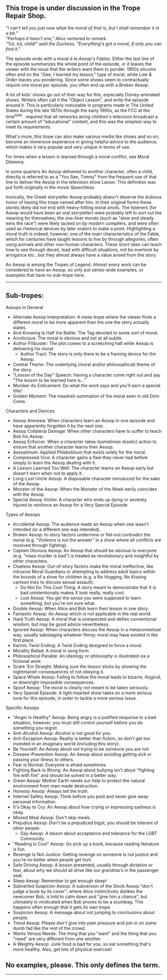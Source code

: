 ## This trope is under discussion in the Trope Repair Shop.

_"I can't tell you just now what the moral of that is, but I shall remember it in a bit."  
"Perhaps it hasn't one," Alice ventured to remark.  
"Tut, tut, child!" said the Duchess. "Everything's got a moral, if only you can find it."_

The episode ends with a moral _à la_ _Aesop's Fables_. Either the last line of the episode summarizes the whole point of the episode, or it leaves the viewer with the issue that the writers want them to ponder. 1950s sitcoms often end on the "Gee, I learned my lesson," type of moral, while _Law & Order_ leaves you pondering. Since some shows seem to contractually require one moral per episode, you often end up with a Broken Aesop.

A lot of kids' shows go out of their way for this, especially Disney-animated shows. Writers often call it the "Object Lesson", and write the episode around it. This is particularly noticeable in programs made in The United States during the late 1970s through the early 1990s, as the FCC at the time<sup>note&nbsp;</sup>  required that all networks airing children's television broadcast a certain amount of "educational" content, and this was the simplest way to meet its requirements.

What's more, this trope can also make various media like shows and so on, become an immersive experience in giving helpful advice to the audience, which makes it very popular and very unique in terms of use.

For times when a lesson is learned through a moral conflict, see Moral Dilemma.

In some quarters An Aesop delivered to another character, often a child, directly is referred to as a "You See, Timmy" from the frequent use of that line to deliver the Aesop in the television show _Lassie_. This definition was put forth originally in the movie _Speechless_.

Ironically, the Greek storyteller Aesop probably doesn't deserve the dubious honor of having this trope named after him. In their original forms these stories likely did _not_ end with heavy-hitting moral anvils. The listeners (for Aesop would have been an oral storyteller) were probably left to sort out the meaning for themselves; the one-liner morals (such as "slow and steady wins the race") were likely tacked on by modern compilers, and were often used as rhetorical devices by later orators to make a point. Highlighting a moral truth is indeed, however, one of the main characteristics of the Fable, which for centuries have taught lessons to live by through allegories, often using animals and other non-human characters. These short tales can teach how to see through deceit, lead with difficult situations, not be overtook by arrogance etc., but they almost always have a value arised from the story.

An Aesop is among the Tropes of Legend. Almost every work can be considered to have an Aesop, so only put series-wide examples, or examples that have no sub-trope here.

___

## Sub-tropes:

Aesops in General

-   Alternate Aesop Interpretation: A meta\-trope where the viewer finds a different moral to be more apparent than the one the story actually states.
-   And Knowing Is Half the Battle: The Tag devoted to some sort of moral.
-   Anvilicious: The moral is obvious and not at all subtle.
-   Author Filibuster: The plot comes to a screeching halt while Aesop is delivering his moral.
    -   Author Tract: The story is only there to be a framing device for the Aesop.
-   Central Theme: The underlying (moral and/or philosophical) theme of the story.
-   "Lesson of the Day" Speech: Having a character come right out and say "The lesson to be learned here is..."
-   Moniker As Enticement: Do what the work says and you'll earn a special title!
-   Golden Moment: The mawkish summation of the moral seen in old Dom Coms.

Characters and Devices

-   Aesop Amnesia: When characters learn an Aesop in one episode and have apparently forgotten it by the next one.
-   Aesop Collateral Damage: When other characters have to suffer to teach Bob his Aesop.
-   Aesop Enforcer: When a character takes (sometimes drastic) action to ensure that another character learns their Aesop.
-   Aesoptinum: Applied Phlebotinum that exists solely for the moral.
-   Compressed Vice: A character gains a flaw they never had before simply to learn the Aesop dealing with it.
-   A Lesson Learned Too Well: The character learns an Aesop early but doesn't learn when _not_ to apply it.
-   Long-Lost Uncle Aesop: A disposable character introduced for the sake of the Aesop.
-   Monster of the Aesop: When the Monster of the Week eerily coincides with the Aesop.
-   Special Aesop Victim: A character who ends up dying or severely injured to reinforce an Aesop for a Very Special Episode.

Types of Aesops

-   Accidental Aesop: The audience reads an Aesop when one wasn't intended (or a different one was intended).
-   Broken Aesop: In-story factors undermine or flat-out contradict the moral (e.g. "Violence is not the answer" in a show where all conflicts are resolved through fighting).
-   Captain Obvious Aesop: An Aesop that should be obvious to everyone (e.g. "mass murder is bad") is treated as revolutionary and insightful by other characters.
-   Clueless Aesop: Out-of-story factors make the moral ineffective, like intrusive Moral Guardians or attempting to address adult topics within the bounds of a show for children (e.g. a No Hugging, No Kissing cartoon tries to discuss sexual assault).
    -   Do Not Do This Cool Thing: A story meant to demonstrate that X is bad unintentionally makes X look really, really cool.
    -   Lost Aesop: You get the sense you were supposed to learn _something_, but you're not sure what.
-   Double Aesop: When Alice _and_ Bob learn their lesson in one story.
-   Fantastic Aesop: An Aesop which is not applicable in the real world.
-   Hard Truth Aesop: A moral that is unexpected and defies conventional wisdom, but may be good advice nevertheless.
-   Ignored Aesop: When characters discuss the Aesop in a metacontextual way, usually sabotaging whatever flimsy moral may have existed in the first place.
-   Karmic Twist Ending: A Twist Ending designed to force a moral.
-   Morality Ballad: A moral in song form.
-   Philosophical Parable: An ideology or philosophy is illustrated via a fictional work.
-   Scare 'Em Straight: Making sure the lesson sticks by showing the nightmarish consequences of not obeying it.
-   Space Whale Aesop: Failing to follow the moral leads to bizarre, illogical, or downright impossible consequences.
-   Spoof Aesop: The moral is clearly not meant to be taken seriously.
-   Very Special Episode: A light-hearted show takes on a more serious tone for this episode, in order to tackle a more serious issue.

Specific Aesops

-   "Anger Is Healthy" Aesop: Being angry is a justified response to a bad situation, however, you must still control yourself before you do something you regret.
-   Anti-Alcohol Aesop: Alcohol is not good for you.
-   Anti-Escapism Aesop: Reality is better than fiction, so don't get too invested in an imaginary world (including this story).
-   Be Yourself: An Aesop about not trying to be someone you are not.
-   Disease-Prevention Aesop: An Aesop about avoiding getting sick or passing your illness to others.
-   Fear Is Normal: Everyone is afraid sometimes.
-   Fighting Back Is Wrong: An Aesop about bullying isn't about "fighting fire with fire" and should be solved in a better way.
-   Green Aesop: Mother Earth needs our help to protect the natural environment from man-made destruction.
-   Honesty Aesop: Always tell the truth.
-   Internet Safety Aesop: Think before you post and never give away personal information.
-   It's Okay to Cry: An Aesop about how crying or expressing sadness is okay.
-   Missed Meal Aesop: Don't skip meals.
-   Prejudice Aesop: Don't be a prejudiced bigot, you should be tolerant of other people.
    -   Gay Aesop: A lesson about acceptance and tolerance for the LGBT Community.
-   "Reading Is Cool" Aesop: Go pick up a book, because reading literature is fun.
-   Revenge Is Not Justice: Getting revenge on someone is not justice and you're no better when people get hurt.
-   Safe Driving Aesop: A lesson presented, usually through dictation or fear, about why we should all drive like our grandma's in the passenger seat.
-   Sleep Aesop: Remember to get enough sleep!
-   Subverted Suspicion Aesop: A subversion of the Stock Aesop "don't judge a book by its cover"; where Alice instinctively dislikes the newcomer Bob, is told to calm down and "give him a chance", but ultimately is vindicated when Bob proves to be a scumbag. This happens often enough that it gets its own trope.
-   Suspicion Aesop: A message about not jumping to conclusions about people.
-   Trend Aesop: Please don't give into peer pressure and join in on some dumb fad like the rest of the crowd.
-   Wants Versus Needs: The thing that you "want" and the thing that you "need" are very different from one another.
-   A Weighty Aesop: Junk food is bad for you, so eat something that's more healthy. Also, get lots of physical exercise!

## No examples, please. This only defines the term.

___